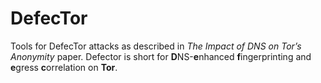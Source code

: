 # DefecTor
Tools for DefecTor attacks as described in
_The Impact of DNS on Tor’s Anonymity_ paper.
Defector is short for **D**NS-**e**nhanced **f**ingerprinting and **e**gress
**c**orrelation on **Tor**.
